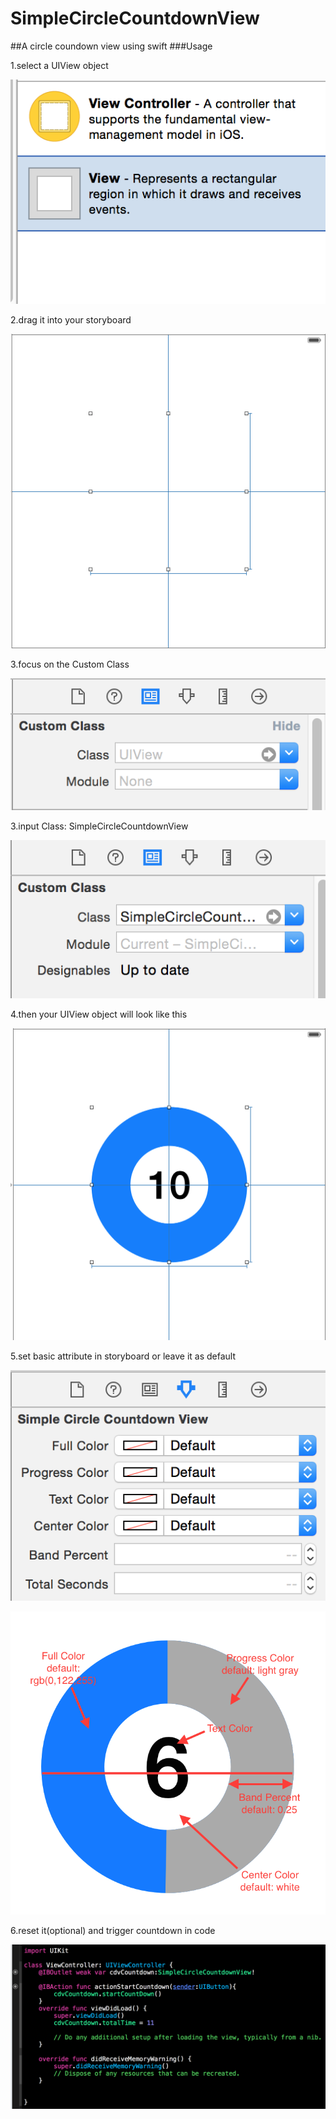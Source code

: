 # SimpleCircleCountdownView
##A circle coundown view using swift
###Usage

1.select a UIView object  

![select a UIView object](https://github.com/shenyun2304/SimpleCircleCountdownView/blob/master/img1.png)

2.drag it into your storyboard

![drag it into your storyboard](https://github.com/shenyun2304/SimpleCircleCountdownView/blob/master/img2.png)

3.focus on the Custom Class

![drag it into your storyboard](https://github.com/shenyun2304/SimpleCircleCountdownView/blob/master/img3.png)

3.input Class: SimpleCircleCountdownView

![drag it into your storyboard](https://github.com/shenyun2304/SimpleCircleCountdownView/blob/master/img4.png)

4.then your UIView object will look like this

![drag it into your storyboard](https://github.com/shenyun2304/SimpleCircleCountdownView/blob/master/img5.png)

5.set basic attribute in storyboard or leave it as default

![drag it into your storyboard](https://github.com/shenyun2304/SimpleCircleCountdownView/blob/master/img6.png)

![drag it into your storyboard](https://github.com/shenyun2304/SimpleCircleCountdownView/blob/master/img6-2.png)

6.reset it(optional) and trigger countdown in code

![drag it into your storyboard](https://github.com/shenyun2304/SimpleCircleCountdownView/blob/master/img7.png)